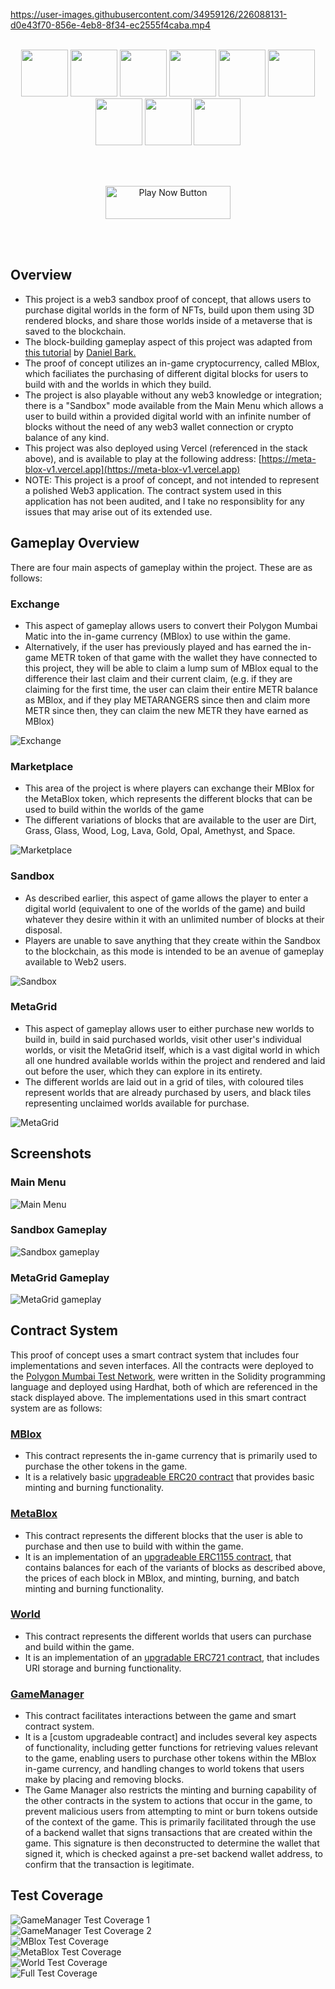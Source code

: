 https://user-images.githubusercontent.com/34959126/226088131-d0e43f70-856e-4eb8-8f34-ec2555f4caba.mp4

</br>
<div align="center">
  <a href="https://nextjs.org/"><img src="./readme_content/stacklogos/NextJS.png" width="75" height="75"></a>
  <a href="https://chakra-ui.com/"><img src="./readme_content/stacklogos/ChakraUI.png" width="75" height="75"></a>
  <a href="https://threejs.org/"><img src="./readme_content/stacklogos/ThreeJS.png" width="75" height="75"></a>
  <a href="https://vercel.com/"><img src="./readme_content/stacklogos/Vercel.png" width="75" height="75"></a>
  <a href="https://docs.soliditylang.org/en/v0.8.17/"><img src="./readme_content/stacklogos/Solidity.png" width="75" height="75"></a>
  <a href="https://www.openzeppelin.com/"><img src="./readme_content/stacklogos/OpenZeppelin.png" width="75" height="75"></a>
  <a href="https://hardhat.org/"><img src="./readme_content/stacklogos/Hardhat.png" width="75" height="75"></a>
  <a href="https://polygon.technology/"><img src="./readme_content/stacklogos/Polygon.png" width="75" height="75"></a>
  <a href="https://www.typescriptlang.org/"><img src="./readme_content/stacklogos/Typescript.png" width="75" height="75"></a>
</div>

<br></br>

<div align="center">
  <a href="https://meta-blox-v1.vercel.app"><img src="./readme_content/playnowbutton.png" width="200" height="53" alt="Play Now Button"></a>
</div>

<br></br>
## Overview

- This project is a web3 sandbox proof of concept, that allows users to purchase digital worlds in the form of NFTs, build upon them using 3D rendered blocks, and share those worlds inside of a metaverse that is saved to the blockchain.
- The block-building gameplay aspect of this project was adapted from [this tutorial](https://www.youtube.com/watch?v=qpOZup_3P_A) by [Daniel Bark.](https://www.youtube.com/channel/UCgUCptbp4T5saC5WXePe1sw)
- The proof of concept utilizes an in-game cryptocurrency, called MBlox, which faciliates the purchasing of different digital blocks for users to build with and the worlds in which they build.
- The project is also playable without any web3 knowledge or integration; there is a "Sandbox" mode available from the Main Menu which allows a user to build within a provided digital world with an infinite number of blocks without the need of any web3 wallet connection or crypto balance of any kind.
- This project was also deployed using Vercel (referenced in the stack above), and is available to play at the following address: [https://meta-blox-v1.vercel.app](https://meta-blox-v1.vercel.app)
- NOTE: This project is a proof of concept, and not intended to represent a polished Web3 application. The contract system used in this application has not been audited, and I take no responsiblity for any issues that may arise out of its extended use.

## Gameplay Overview

There are four main aspects of gameplay within the project. These are as follows:

### Exchange

- This aspect of gameplay allows users to convert their Polygon Mumbai Matic into the in-game currency (MBlox) to use within the game.
- Alternatively, if the user has previously played and has earned the in-game METR token of that game with the wallet they have connected to this project, they will be able to claim a lump sum of MBlox equal to the difference their last claim and their current claim, (e.g. if they are claiming for the first time, the user can claim their entire METR balance as MBlox, and if they play METARANGERS since then and claim more METR since then, they can claim the new METR they have earned as MBlox)
<div><img src="./readme_content/ingame/exchange.png" alt="Exchange" /></div>

### Marketplace

- This area of the project is where players can exchange their MBlox for the MetaBlox token, which represents the different blocks that can be used to build within the worlds of the game
- The different variations of blocks that are available to the user are Dirt, Grass, Glass, Wood, Log, Lava, Gold, Opal, Amethyst, and Space.
<div><img src="./readme_content/ingame/marketplace.png" alt="Marketplace" /></div>

### Sandbox

- As described earlier, this aspect of game allows the player to enter a digital world (equivalent to one of the worlds of the game) and build whatever they desire within it with an unlimited number of blocks at their disposal.
- Players are unable to save anything that they create within the Sandbox to the blockchain, as this mode is intended to be an avenue of gameplay available to Web2 users.
<div><img src="./readme_content/ingame/sandbox.png" alt="Sandbox" /></div>

### MetaGrid

- This aspect of gameplay allows user to either purchase new worlds to build in, build in said purchased worlds, visit other user's individual worlds, or visit the MetaGrid itself, which is a vast digital world in which all one hundred available worlds within the project and rendered and laid out before the user, which they can explore in its entirety.
- The different worlds are laid out in a grid of tiles, with coloured tiles represent worlds that are already purchased by users, and black tiles representing unclaimed worlds available for purchase.
<div><img src="./readme_content/ingame/metagrid.png" alt="MetaGrid" /></div>

## Screenshots

### Main Menu

<div><img src="./readme_content/ingame/main_menu.png" alt="Main Menu" /></div>

### Sandbox Gameplay

<div><img src="./readme_content/ingame/sandbox_gameplay.png" alt="Sandbox gameplay" /></div>

### MetaGrid Gameplay

<div><img src="./readme_content/ingame/metagrid_gameplay.png" alt="MetaGrid gameplay" /></div>

## Contract System

This proof of concept uses a smart contract system that includes four implementations and seven interfaces. All the contracts were deployed to the [Polygon Mumbai Test Network](https://mumbai.polygonscan.com/), were written in the Solidity programming language and deployed using Hardhat, both of which are referenced in the stack displayed above. The implementations used in this smart contract system are as follows:

### [MBlox](https://mumbai.polygonscan.com/address/0x6b7f8E11b3cef96AC3672eCaf9dC14DB39f60991#code)

- This contract represents the in-game currency that is primarily used to purchase the other tokens in the game.
- It is a relatively basic [upgradeable ERC20 contract](https://github.com/OpenZeppelin/openzeppelin-contracts-upgradeable/blob/v4.7.3/contracts/token/ERC20/ERC20Upgradeable.sol) that provides basic minting and burning functionality.

### [MetaBlox](https://mumbai.polygonscan.com/address/0xC2f260d0Eb42DB7c2C8143130D4894AF2500D994#code)

- This contract represents the different blocks that the user is able to purchase and then use to build with within the game.
- It is an implementation of an [upgradeable ERC1155 contract](https://github.com/OpenZeppelin/openzeppelin-contracts-upgradeable/blob/master/contracts/token/ERC1155/ERC1155Upgradeable.sol), that contains balances for each of the variants of blocks as described above, the prices of each block in MBlox, and minting, burning, and batch minting and burning functionality.

### [World](https://mumbai.polygonscan.com/address/0x0dbE23d92c28FFb7a8322147F2ff87cB9Bc26d84#code)

- This contract represents the different worlds that users can purchase and build within the game.
- It is an implementation of an [upgradable ERC721 contract](https://github.com/OpenZeppelin/openzeppelin-contracts-upgradeable/blob/master/contracts/token/ERC721/ERC721Upgradeable.sol), that includes URI storage and burning functionality.

### [GameManager](https://mumbai.polygonscan.com/address/0xb229E5167076D0d838cBfc37503F4DF0312D5160#code)

- This contract facilitates interactions between the game and smart contract system.
- It is a [custom upgradeable contract] and includes several key aspects of functionality, including getter functions for retrieving values relevant to the game, enabling users to purchase other tokens within the MBlox in-game currency, and handling changes to world tokens that users make by placing and removing blocks.
- The Game Manager also restricts the minting and burning capability of the other contracts in the system to actions that occur in the game, to prevent malicious users from attempting to mint or burn tokens outside of the context of the game. This is primarily facilitated through the use of a backend wallet that signs transactions that are created within the game. This signature is then deconstructed to determine the wallet that signed it, which is checked against a pre-set backend wallet address, to confirm that the transaction is legitimate.

## Test Coverage

<div><img src="./readme_content/test_coverage/game_manager1.PNG" alt="GameManager Test Coverage 1" /></div>
<div><img src="./readme_content/test_coverage/game_manager2.PNG" alt="GameManager Test Coverage 2"/></div>
<div><img src="./readme_content/test_coverage/mblox.PNG" alt="MBlox Test Coverage"/></div>
<div><img src="./readme_content/test_coverage/metablox.PNG" alt="MetaBlox Test Coverage" /></div>
<div><img src="./readme_content/test_coverage/world.PNG" alt="World Test Coverage"/></div>
<div><img src="./readme_content/test_coverage/coverage.PNG" alt="Full Test Coverage" /></div>
